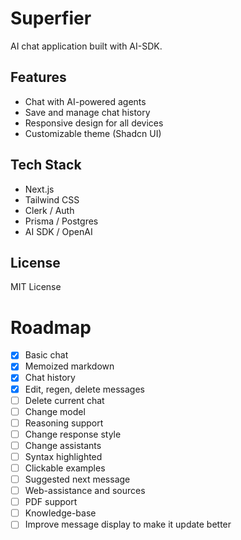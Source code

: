 # Superfier

AI chat application built with AI-SDK.

## Features

- Chat with AI-powered agents
- Save and manage chat history
- Responsive design for all devices
- Customizable theme (Shadcn UI)

## Tech Stack

- Next.js
- Tailwind CSS
- Clerk / Auth
- Prisma / Postgres
- AI SDK / OpenAI

## License

MIT License

# Roadmap
- [x] Basic chat
- [x] Memoized markdown
- [x] Chat history
- [x] Edit, regen, delete messages
- [ ] Delete current chat
- [ ] Change model
- [ ] Reasoning support
- [ ] Change response style
- [ ] Change assistants
- [ ] Syntax highlighted 
- [ ] Clickable examples
- [ ] Suggested next message
- [ ] Web-assistance and sources
- [ ] PDF support 
- [ ] Knowledge-base
- [ ] Improve message display to make it update better